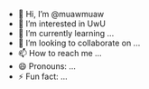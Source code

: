 - 👋 Hi, I’m @muawmuaw
- 👀 I’m interested in UwU
- 🌱 I’m currently learning ...
- 💞️ I’m looking to collaborate on ...
- 📫 How to reach me ...
- 😄 Pronouns: ...
- ⚡ Fun fact: ...

<!---
muawmuaw/muawmuaw is a ✨ special ✨ repository because its `README.md` (this file) appears on your GitHub profile.
You can click the Preview link to take a look at your changes.
--->
